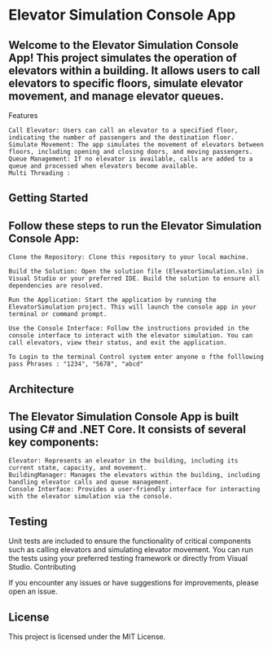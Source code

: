 # Elevator Simulation Console App

## Welcome to the Elevator Simulation Console App! This project simulates the operation of elevators within a building. It allows users to call elevators to specific floors, simulate elevator movement, and manage elevator queues.
Features

    Call Elevator: Users can call an elevator to a specified floor, indicating the number of passengers and the destination floor.
    Simulate Movement: The app simulates the movement of elevators between floors, including opening and closing doors, and moving passengers.
    Queue Management: If no elevator is available, calls are added to a queue and processed when elevators become available.
    Multi Threading :  

## Getting Started

## Follow these steps to run the Elevator Simulation Console App:

    Clone the Repository: Clone this repository to your local machine.

    Build the Solution: Open the solution file (ElevatorSimulation.sln) in Visual Studio or your preferred IDE. Build the solution to ensure all dependencies are resolved.

    Run the Application: Start the application by running the ElevatorSimulation project. This will launch the console app in your terminal or command prompt.

    Use the Console Interface: Follow the instructions provided in the console interface to interact with the elevator simulation. You can call elevators, view their status, and exit the application.

    To Login to the terminal Control system enter anyone o fthe folllowing pass Phrases : "1234", "5678", "abcd"

## Architecture

## The Elevator Simulation Console App is built using C# and .NET Core. It consists of several key components:

    Elevator: Represents an elevator in the building, including its current state, capacity, and movement.
    BuildingManager: Manages the elevators within the building, including handling elevator calls and queue management.
    Console Interface: Provides a user-friendly interface for interacting with the elevator simulation via the console.

## Testing

Unit tests are included to ensure the functionality of critical components such as calling elevators and simulating elevator movement. You can run the tests using your preferred testing framework or directly from Visual Studio.
Contributing

If you encounter any issues or have suggestions for improvements, please open an issue.

## License

This project is licensed under the MIT License.
